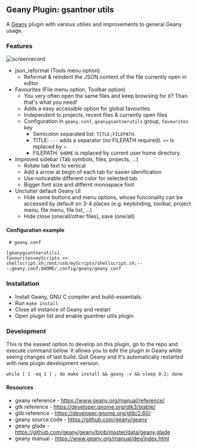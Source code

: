 ## Geany Plugin: gsantner utils
A [Geany](http://geany.org) plugin with various utilies and improvements to general Geany usage.


### Features
![screenrecord](https://user-images.githubusercontent.com/6735650/64099809-bab94c00-cd59-11e9-9ba2-eb74c3dd912f.gif)

* json_reformat (Tools menu option)
  * Reformat & reindent the JSON content of the file currently open in editor
* Favourites (File menu option, Toolbar option)
  * You very often open the same files and keep browsing for it? Than that's what you need!
  * Adds a easy accessible option for global favourites
  * Independent to projects, recent files & currently open files
  * Configuration in `geany.conf`, `geanygsantnerutils` group, `favourites` key
    * Semicolon separated list: `TITLE;FILEPATH`. 
    * TITLE: `---` adds a separator (no FILEPATH required). `>>` is replaced by `»`.
    * FILEPATH: `$HOME` is replaced by current user home directory.
* Improved sidebar (Tab symbols, files, projects, ...)
  * Rotate tab text to vertical
  * Add a arrow at begin of each tab for easier idenification
  * Use noticeable different color for selected tab
  * Bigger font size and differnt monospace font
* Unclutter default Geany UI
  * Hide some buttons and menu options, whose funconality can be accessed by default on 3-4 places (e.g. keybinding, toolbar, project menu, file menu, file list, ...)
  * Hide close (one/all/other files), save (one/all)

#### Configuration example
```
 # geany.conf

[geanygsantnerutils]
favourites=myScripts >> shellscript.sh;/mnt/usb/myScripts/shellscript.sh;---;geany.conf;$HOME/.config/geany/geany.conf
```


### Installation
* Install Geany, GNU C compiler and build-essentials.
* Run `make install`
* Close all instance of Geany and restart
* Open plugin list and enable gsantner utils plugin

### Development
This is the easiest option to develop on this plugin, go to the repo and execute command below.
It allows you to edit the plugin in Geany while seeing changes of last build. Quit Geany and it's automatically restarted with new plugin development version.
```
while [ 1 -eq 1 ] ; do make install && geany -v && sleep 0.2; done
```

#### Resources
* geany reference - https://www.geany.org/manual/reference/
* gtk reference - https://developer.gnome.org/gtk3/stable/
* glib reference - https://developer.gnome.org/glib/2.60/
* geany source code - https://github.com/geany/geany
* geany glade - https://github.com/geany/geany/blob/master/data/geany.glade
* geany manual - https://www.geany.org/manual/dev/index.html

